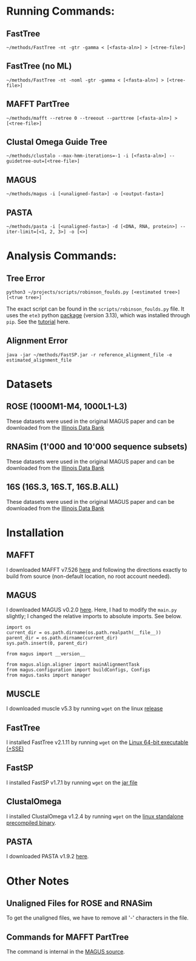 # Running Commands:

## FastTree
	~/methods/FastTree -nt -gtr -gamma < [<fasta-aln>] > [<tree-file>]

## FastTree (no ML)
	~/methods/FastTree -nt -noml -gtr -gamma < [<fasta-aln>] > [<tree-file>]

## MAFFT PartTree
	~/methods/mafft --retree 0 --treeout --parttree [<fasta-aln>] > [<tree-file>]

## Clustal Omega Guide Tree
	~/methods/clustalo --max-hmm-iterations=-1 -i [<fasta-aln>] --guidetree-out=[<tree-file>]

## MAGUS
	~/methods/magus -i [<unaligned-fasta>] -o [<output-fasta>]

## PASTA
	~/methods/pasta -i [<unaligned-fasta>] -d [<DNA, RNA, protein>] --iter-limit=[<1, 2, 3>] -o [<>]

# Analysis Commands:

## Tree Error
	python3 ~/projects/scripts/robinson_foulds.py [<estimated tree>] [<true tree>]

The exact script can be found in the `scripts/robinson_foulds.py` file.
It uses the `ete3` python [package](https://pypi.org/project/ete3/) (version 3.13), which was installed through `pip`.
See the [tutorial](https://etetoolkit.org/docs/latest/tutorial/tutorial_trees.html#robinson-foulds-distance) here.

## Alignment Error
	java -jar ~/methods/FastSP.jar -r reference_alignment_file -e estimated_alignment_file

# Datasets

## ROSE (1000M1-M4, 1000L1-L3)
These datasets were used in the original MAGUS paper and can be downloaded from the [Illinois Data Bank](https://doi.org/10.13012/B2IDB-2643961_V1)

## RNASim (1'000 and 10'000 sequence subsets)
These datasets were used in the original MAGUS paper and can be downloaded from the [Illinois Data Bank](https://doi.org/10.13012/B2IDB-2643961_V1)

## 16S (16S.3, 16S.T, 16S.B.ALL)
These datasets were used in the original MAGUS paper and can be downloaded from the [Illinois Data Bank](https://doi.org/10.13012/B2IDB-2643961_V1)

# Installation

## MAFFT
I downloaded MAFFT v7.526 [here](https://gitlab.com/sysimm/mafft) and following the directions exactly to build from source (non-default location, no root account needed).

## MAGUS
I downloaded MAGUS v0.2.0 [here](https://github.com/vlasmirnov/MAGUS). Here, I had to modify the `main.py` slightly; I changed the relative imports to absolute imports. See below.
```
import os
current_dir = os.path.dirname(os.path.realpath(__file__))
parent_dir = os.path.dirname(current_dir)
sys.path.insert(0, parent_dir)

from magus import __version__

from magus.align.aligner import mainAlignmentTask
from magus.configuration import buildConfigs, Configs
from magus.tasks import manager
```

## MUSCLE
I downloaded muscle v5.3 by running `wget` on the linux [release](https://github.com/rcedgar/muscle/releases/tag/v5.3)

## FastTree
I installed FastTree v2.1.11 by running `wget` on the [Linux 64-bit executable (+SSE)](https://morgannprice.github.io/fasttree/FastTree)

## FastSP
I installed FastSP v1.7.1 by running `wget` on the [jar file](https://github.com/smirarab/FastSP/blob/master/FastSP.jar)

## ClustalOmega
I installed ClustalOmega v1.2.4 by running `wget` on the [linux standalone precompiled binary](http://www.clustal.org/omega/).

## PASTA
I downloaded PASTA v1.9.2 [here](https://github.com/smirarab/pasta).

# Other Notes

## Unaligned Files for ROSE and RNASim
To get the unaligned files, we have to remove all '-' characters in the file.

## Commands for MAFFT PartTree
The command is internal in the [MAGUS source](https://github.com/vlasmirnov/MAGUS/blob/master/magus/tools/external_tools.py).
